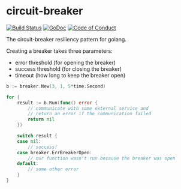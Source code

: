 circuit-breaker
===============

[![Build Status](https://travis-ci.org/eapache/go-resiliency.svg?branch=master)](https://travis-ci.org/eapache/go-resiliency)
[![GoDoc](https://godoc.org/github.com/eapache/go-resiliency/breaker?status.svg)](https://godoc.org/github.com/eapache/go-resiliency/breaker)
[![Code of Conduct](https://img.shields.io/badge/code%20of%20conduct-active-blue.svg)](https://eapache.github.io/conduct.html)


The circuit-breaker resiliency pattern for golang.

Creating a breaker takes three parameters:
- error threshold (for opening the breaker)
- success threshold (for closing the breaker)
- timeout (how long to keep the breaker open)

```go
b := breaker.New(3, 1, 5*time.Second)

for {
	result := b.Run(func() error {
		// communicate with some external service and
		// return an error if the communication failed
		return nil
	})

	switch result {
	case nil:
		// success!
	case breaker.ErrBreakerOpen:
		// our function wasn't run because the breaker was open
	default:
		// some other error
	}
}
```
